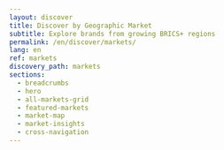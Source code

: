 ```yaml
---
layout: discover
title: Discover by Geographic Market
subtitle: Explore brands from growing BRICS+ regions
permalink: /en/discover/markets/
lang: en
ref: markets
discovery_path: markets
sections:
  - breadcrumbs
  - hero
  - all-markets-grid
  - featured-markets
  - market-map
  - market-insights
  - cross-navigation
---
```

